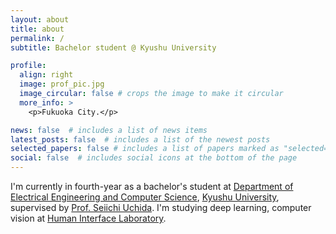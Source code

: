 ```yaml
---
layout: about
title: about
permalink: /
subtitle: Bachelor student @ Kyushu University

profile:
  align: right
  image: prof_pic.jpg
  image_circular: false # crops the image to make it circular
  more_info: >
    <p>Fukuoka City.</p>

news: false  # includes a list of news items
latest_posts: false  # includes a list of the newest posts
selected_papers: false # includes a list of papers marked as "selected={true}"
social: false  # includes social icons at the bottom of the page
---
```


I'm currently in fourth-year as a bachelor's student at [Department of Electrical Engineering and Computer Science](https://www.eecs.kyushu-u.ac.jp/e/), [Kyushu University](https://www.kyushu-u.ac.jp/en/), supervised by [Prof. Seiichi Uchida](https://human.ait.kyushu-u.ac.jp/~uchida/index-e.html). 
I'm studying deep learning, computer vision at [Human Interface Laboratory](https://human.ait.kyushu-u.ac.jp/).
